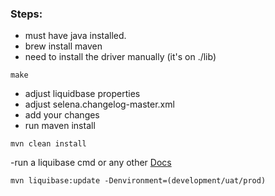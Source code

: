 ### Steps:

- must have java installed.
- brew install maven
- need to install the driver manually (it's on ./lib)
```
make
```
- adjust liquidbase properties
- adjust selena.changelog-master.xml
- add your changes
- run maven install

```
mvn clean install
```

-run a liquibase cmd or any other [Docs](http://www.liquibase.org/documentation/maven/)

```
mvn liquibase:update -Denvironment=(development/uat/prod)
```
